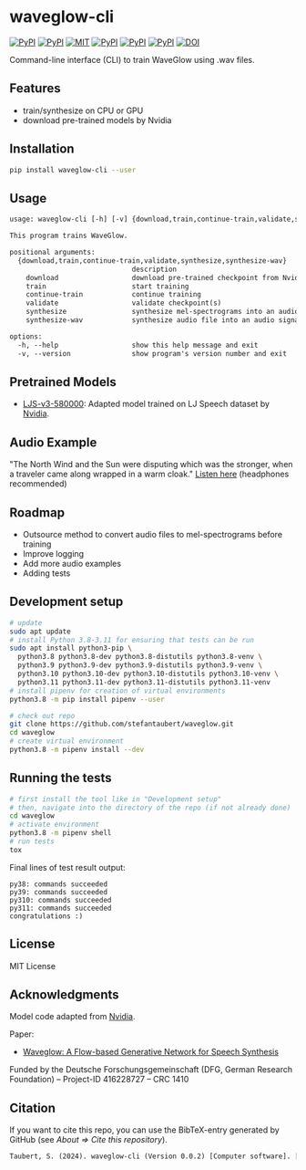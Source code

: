 # waveglow-cli

[![PyPI](https://img.shields.io/pypi/v/waveglow-cli.svg)](https://pypi.python.org/pypi/waveglow-cli)
[![PyPI](https://img.shields.io/pypi/pyversions/waveglow-cli.svg)](https://pypi.python.org/pypi/waveglow-cli)
[![MIT](https://img.shields.io/github/license/stefantaubert/waveglow.svg)](https://github.com/stefantaubert/waveglow/blob/main/LICENSE)
[![PyPI](https://img.shields.io/pypi/wheel/waveglow-cli.svg)](https://pypi.python.org/pypi/waveglow-cli)
[![PyPI](https://img.shields.io/pypi/implementation/waveglow-cli.svg)](https://pypi.python.org/pypi/waveglow-cli)
[![PyPI](https://img.shields.io/github/commits-since/stefantaubert/waveglow/latest/master.svg)](https://github.com/stefantaubert/waveglow/compare/v0.0.2...master)
[![DOI](https://zenodo.org/badge/DOI/10.5281/zenodo.10569141.svg)](https://doi.org/10.5281/zenodo.10569141)

Command-line interface (CLI) to train WaveGlow using .wav files.

## Features

- train/synthesize on CPU or GPU
- download pre-trained models by Nvidia

## Installation

```sh
pip install waveglow-cli --user
```

## Usage

```txt
usage: waveglow-cli [-h] [-v] {download,train,continue-train,validate,synthesize,synthesize-wav} ...

This program trains WaveGlow.

positional arguments:
  {download,train,continue-train,validate,synthesize,synthesize-wav}
                              description
    download                  download pre-trained checkpoint from Nvidia
    train                     start training
    continue-train            continue training
    validate                  validate checkpoint(s)
    synthesize                synthesize mel-spectrograms into an audio signal
    synthesize-wav            synthesize audio file into an audio signal

options:
  -h, --help                  show this help message and exit
  -v, --version               show program's version number and exit
```

## Pretrained Models

- [LJS-v3-580000](https://tuc.cloud/index.php/s/yBRaWz5oHrFwigf): Adapted model trained on LJ Speech dataset by [Nvidia](https://api.ngc.nvidia.com/v2/models/nvidia/waveglow_ljs_256channels/versions/3/files/waveglow_256channels_ljs_v3.pt).

## Audio Example

"The North Wind and the Sun were disputing which was the stronger, when a traveler came along wrapped in a warm cloak." [Listen here](https://tuc.cloud/index.php/s/gzaYDNKinHw6GCz) (headphones recommended)

## Roadmap

- Outsource method to convert audio files to mel-spectrograms before training
- Improve logging
- Add more audio examples
- Adding tests

## Development setup

```sh
# update
sudo apt update
# install Python 3.8-3.11 for ensuring that tests can be run
sudo apt install python3-pip \
  python3.8 python3.8-dev python3.8-distutils python3.8-venv \
  python3.9 python3.9-dev python3.9-distutils python3.9-venv \
  python3.10 python3.10-dev python3.10-distutils python3.10-venv \
  python3.11 python3.11-dev python3.11-distutils python3.11-venv
# install pipenv for creation of virtual environments
python3.8 -m pip install pipenv --user

# check out repo
git clone https://github.com/stefantaubert/waveglow.git
cd waveglow
# create virtual environment
python3.8 -m pipenv install --dev
```

## Running the tests

```sh
# first install the tool like in "Development setup"
# then, navigate into the directory of the repo (if not already done)
cd waveglow
# activate environment
python3.8 -m pipenv shell
# run tests
tox
```

Final lines of test result output:

```log
py38: commands succeeded
py39: commands succeeded
py310: commands succeeded
py311: commands succeeded
congratulations :)
```

## License

MIT License

## Acknowledgments

Model code adapted from [Nvidia](https://github.com/NVIDIA/waveglow).

Paper:

- [Waveglow: A Flow-based Generative Network for Speech Synthesis](https://ieeexplore.ieee.org/document/8683143)

Funded by the Deutsche Forschungsgemeinschaft (DFG, German Research Foundation) – Project-ID 416228727 – CRC 1410

## Citation

If you want to cite this repo, you can use the BibTeX-entry generated by GitHub (see *About => Cite this repository*).

```txt
Taubert, S. (2024). waveglow-cli (Version 0.0.2) [Computer software]. [https://doi.org/10.5281/zenodo.10569141](https://doi.org/10.5281/zenodo.10569141)
```
